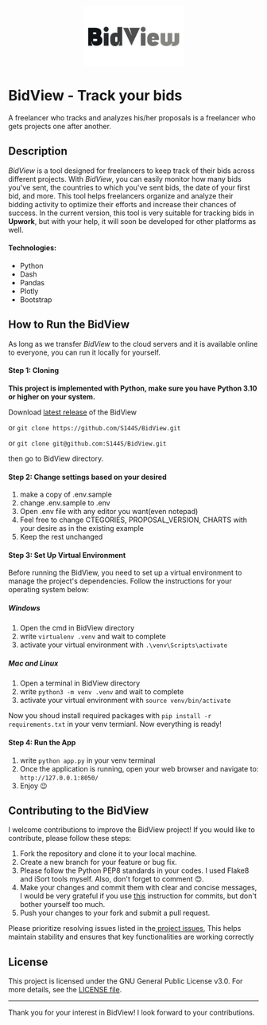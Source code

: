 <p align="center">
  <img src="assets/images/bidview_logo_250x150.png" alt="Logo" width="200"/>
</p>

# BidView - Track your bids
A freelancer who tracks and analyzes his/her proposals is a freelancer who gets projects one after another.

## Description
*BidView* is a tool designed for freelancers to keep track of their bids across different projects.
With *BidView*, you can easily monitor how many bids you've sent, the countries to which you've sent bids, the date of your first bid, and more. This tool helps freelancers organize and analyze their bidding activity to optimize their efforts and increase their chances of success.
In the current version, this tool is very suitable for tracking bids in **Upwork**, but with your help, it will soon be developed for other platforms as well.
#### Technologies:
* Python
* Dash
* Pandas
* Plotly
* Bootstrap


## How to Run the BidView
As long as we transfer *BidView* to the cloud servers and it is available online to everyone, you can run it locally for yourself.

#### Step 1: Cloning
**This project is implemented with Python, make sure you have Python 3.10 or higher on your system.**

Download [latest release](https://github.com/S144S/BidView/archive/refs/tags/v1.0.0.zip) of the BidView

or
`git clone https://github.com/S144S/BidView.git`

or
`git clone git@github.com:S144S/BidView.git`

then go to BidView directory.

#### Step 2: Change settings based on your desired
1. make a copy of .env.sample
2. change .env.sample to .env
3. Open .env file with any editor you want(even notepad)
4. Feel free to change CTEGORIES, PROPOSAL_VERSION, CHARTS with your desire as in the existing example
5. Keep the rest unchanged

#### Step 3: Set Up Virtual Environment
Before running the BidView, you need to set up a virtual environment to manage the project's dependencies. Follow the instructions for your operating system below:
##### Windows
1. Open the cmd in BidView directory
2. write `virtualenv .venv` and wait to complete
3. activate your virtual environment with `.\venv\Scripts\activate`
##### Mac and Linux
1. Open a terminal in BidView directory
2. write `python3 -m venv .venv` and wait to complete
3. activate your virtual environment with `source venv/bin/activate`

Now you shoud install required packages with `pip install -r requirements.txt` in your venv termianl.
Now everything is ready!

#### Step 4: Run the App
1. write `python app.py` in your venv terminal
2. Once the application is running, open your web browser and navigate to: `http://127.0.0.1:8050/`
3. Enjoy 😉


## Contributing to the BidView
I welcome contributions to improve the BidView project! If you would like to contribute, please follow these steps:

1. Fork the repository and clone it to your local machine.
2. Create a new branch for your feature or bug fix.
3. Please follow the Python PEP8 standards in your codes. I used Flake8 and iSort tools myself. Also, don't forget to comment 😊.
4. Make your changes and commit them with clear and concise messages, I would be very grateful if you use [this](https://github.com/ariopulse/Ario-Enhancement-Proposal/blob/main/AGEP-Commits.md) instruction for commits, but don't bother yourself too much.
5. Push your changes to your fork and submit a pull request.

Please prioritize resolving issues listed in the[ project issues](https://github.com/S144S/BidView/issues), This helps maintain stability and ensures that key functionalities are working correctly


## License
This project is licensed under the GNU General Public License v3.0. For more details, see the [LICENSE file](https://github.com/S144S/BidView/blob/main/LICENSE).


---
Thank you for your interest in BidView! I look forward to your contributions.
